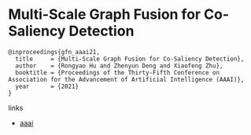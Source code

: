 # Multi-Scale Graph Fusion for Co-Saliency Detection

```
@inproceedings{gfn_aaai21,
  title     = {Multi-Scale Graph Fusion for Co-Saliency Detection},
  author    = {Rongyao Hu and Zhenyun Deng and Xiaofeng Zhu},
  booktitle = {Proceedings of the Thirty-Fifth Conference on Association for the Advancement of Artificial Intelligence (AAAI)},
  year      = {2021}
}
```

links
- [aaai](aaai.org/AAAI21Papers/AAAI-6941.HuR.pdf)
